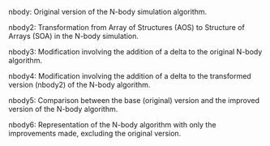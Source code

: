 nbody: Original version of the N-body simulation algorithm.

nbody2: Transformation from Array of Structures (AOS) to Structure of Arrays (SOA) in the N-body simulation.

nbody3: Modification involving the addition of a delta to the original N-body algorithm.

nbody4: Modification involving the addition of a delta to the transformed version (nbody2) of the N-body algorithm.

nbody5: Comparison between the base (original) version and the improved version of the N-body algorithm.

nbody6: Representation of the N-body algorithm with only the improvements made, excluding the original version.